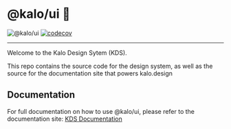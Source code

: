 # @kalo/ui 🍃

![@kalo/ui](https://img.shields.io/npm/v/@kalo/ui.svg) [![codecov](https://codecov.io/gh/kalohq/ui/branch/master/graph/badge.svg?token=UMKMabKV8s)](https://codecov.io/gh/kalohq/ui)

---

Welcome to the Kalo Design Sytem (KDS).

This repo contains the source code for the design system, as well as the source for the documentation site that powers kalo.design


## Documentation
For full documentation on how to use @kalo/ui, please refer to the documentation site: [KDS Documentation](http://kalo.design)
